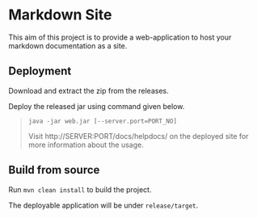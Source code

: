 # Markdown Site

This aim of this project is to provide a web-application to host your markdown documentation as a site.


## Deployment

Download and extract the zip from the releases.

Deploy the released jar using command given below.

> `java -jar web.jar [--server.port=PORT_NO]`
>
> Visit http://SERVER:PORT/docs/helpdocs/ on the deployed site for more information about the usage.

## Build from source 

Run `mvn clean install` to build the project.

The deployable application will be under `release/target`.

